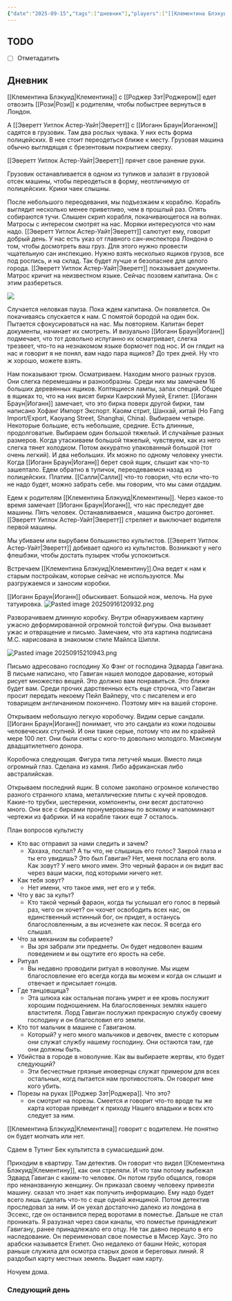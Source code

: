 ```yaml
---
{"date":"2025-09-15","tags":["дневник"],"players":["[[Клементина Блэкуид]]","[[Иоганн Браун]]","[[Роджер Зэт]]","[[Эверетт Уитлок Астер-Уайт]]"],"campaign":"[[Маски Ньярлахотепа]]","world-date":"17 февраля 1925","world-time-start":"12:45","dg-publish":true,"previous-session":"[[8 cентября 2025]]","next-session":"[[24 сентября 2025]]","permalink":"/15-sentyabrya-2025/","dgPassFrontmatter":true}
---
```



## TODO
- [ ] Отметадатить

## Дневник
[[Клементина Блэкуид\|Клементина]] с [[Роджер Зэт\|Роджером]] едет отвозить [[Рози\|Рози]] к родителям, чтобы побыстрее вернуться в Лондон.

А [[Эверетт Уитлок Астер-Уайт\|Эверетт]] с [[Иоганн Браун\|Иоганном]] садятся в грузовик. Там два рослых чувака. У них есть форма полицейских. В нее стоит переодеться ближе к месту. Грузовая машина обычно выглядящая с брезентовым покрытием сверху. 

[[Эверетт Уитлок Астер-Уайт\|Эверетт]] прячет свое ранение руки.

Грузовик останавливается в одном из тупиков и залазят в грузовой отсек машины, чтобы переодеться в форму, неотличимую от полицейских. Крики чаек слышны. 

После небольшого переодевания, мы подъезжаем к кораблю. Корабль выглядит несколько менее приветливо, чем в прошлый раз. Опять собираются тучи. Слышен скрип корабля, покачивающегося на волнах. Матросы с интересом смотрят на нас. Моряки интересуются что нам надо. [[Эверетт Уитлок Астер-Уайт\|Эверетт]] салютует ему, говорит добрый день. У нас есть указ от главного сан-инспектора Лондона о том, чтобы досмотреть ваш груз. Для этого нужно провести чщательную сан инспекцию. Нужно взять несколько ящиков грузов, все под роспись, и на склад. Так будет лучше и безопаснее для целого города. [[Эверетт Уитлок Астер-Уайт\|Эверетт]] показывает документы. Матрос кричит на неизвестном языке. Сейчас позовем капитана. Он с этим разбереться. 

![](https://foundry.owlbeardm.com/CoC/npc/monsters/lascars.webp)

Случается неловкая пауза. Пока ждем капитана. Он появляется. Он покачиваясь спускается к нам. С помятой бородой на один бок. Пытается сфокусироваться на нас. Мы повторяем. Капитан берет документы, начинает их смотреть. И визуально [[Иоганн Браун\|Иоганн]] подмечает, что тот довольно испуганно их осматривает, слегка трезвеет, что-то на незнакомом языке бормочет под нос. И он глядит на нас и говорит я не понял, вам надо пара ящиков? До трех дней. Ну что ж хорошо, можете взять. 

Нам показывают трюм. Осматриваем. Находим много разных грузов. Они слегка перемешаны и разнообразны. Среди них мы замечаем 16 больших деревянных ящиков. Коптящиеся лампы, запах специй. Общее в ящиках то, что на них висят бирки Каирский Музей, Египет. [[Иоганн Браун\|Иоганн]] замечает, что это бирка поверх другой бирки, там написано Хофанг Импорт Экспорт. Каоям стрит, Шанхай, китай (Ho Fang Import/Export, Kaoyang Street, Shanghai, China). Выбираем четыре. Некоторые большие, есть небольшие, средние. Есть длинные, продолговатые. Выбираем один большой тяжелый. И случайные разных размеров. Когда утаскиваем большой тяжелый, чувствуем, как из него слегка тянет холодком. Потом аккуратно упакованный большой (тот очень легкий). И два небольших. Их можно по одному человеку унести. Когда [[Иоганн Браун\|Иоганн]] берет свой ящик, слышит как что-то зашептало. Едем обратно в тупичок, переодеваемся назад из полицейских. Платим. [[Салли\|Салли]] что-то говорил, что если что-то не надо будет, можно забрать себе. мы говорим, что мы сами отдадим. 

Едем к родителям [[Клементина Блэкуид\|Клементины]]. Через какое-то время замечает [[Иоганн Браун\|Иоганн]], что нас преследует две машины. Пять человек. Останавливаемся , машина быстро догоняет. [[Эверетт Уитлок Астер-Уайт\|Эверетт]] стреляет и выключает водителя первой машины. 

Мы убиваем или вырубаем большинство культистов. [[Эверетт Уитлок Астер-Уайт\|Эверетт]] добивает одного из культистов. Возникают у него флешбэки, чтобы достать пузырек чтобы успокоиться. 

Встречаем [[Клементина Блэкуид\|Клементину]].Она ведет к нам к старым постройкам, которые сейчас не используются. Мы разгружаемся и заносим коробки. 

[[Иоганн Браун\|Иоганн]] обыскивает. Большой нож, мелочь. На руке татуировка.
![Pasted image 20250916120932.png](/img/user/Pasted%20image%2020250916120932.png)

Разворачиваем длинную коробку. Внутри обнаруживаем картину ужасно деформированной огромной толстой фигуры. Она вызывает ужас и отвращение и письмо. Замечаем, что эта картина подписана М.С. нарисована в знакомом стиле Майлса Шипли. 

![Pasted image 20250915210943.png](/img/user/Pasted%20image%2020250915210943.png)

Письмо адресовано господину Хо Фэнг от господина Эдварда Гавигана. В письме написано, что Гавиган нашел молодое дарование, который рисует множество вещей. Это должно вам понравиться. Это ближе будет вам. Среди прочих дарственных есть еще строчка, что Гавиган просит передать некоему Пейл Вайперу, что с писателем и его товарищем англичанином покончено. Поэтому мяч на вашей стороне. 

Открываем небольшую легкую коробочку. Видим серые сандали. [[Иоганн Браун\|Иоганн]] понимает, что это сандали из кожи подошвы человеческих ступней. И они такие серые, потому что им по крайней мере 100 лет. Они были сняты с кого-то довольно молодого. Максимум двадцатилетнего донора. 

Коробочка следующая. Фигура типа летучей мыши. Вместо лица огромный глаз. Сделана из камня. Либо африканская либо австралийская. 

Открываем последний ящик. В соломе закопано огромное количество разного странного хлама, металлические плиты с кучей проводов. Какие-то трубки, шестеренки, компоненты, они весят достаточно много. Они все с бирками пронумерованы по всякому и напоминают чертежи из фабрики. И на корабле таких еще 7 осталось. 

План вопросов культисту
- Кто вас отправил за нами следить и зачем?
	- Хахаха, послал? А ты что, не слышишь его голос? Закрой глаза и ты его увидишь? Это был Гавиган? Нет, меня послала его воля. Как зовут? У него много имен. Это черный фараон и он видит вас через ваши маски, под которыми ничего нет. 
- Как тебя зовут?
	- Нет имени, что такое имя, нет его и у тебя. 
- Что у вас за культ?
	- Кто такой черный фараон, когда ты услышал его голос в первый раз, чего он хочет? он чхочет освободить всех нас, он единственный истинный бог, он придет, я останусь благословленным, а вы исчезнете как песок. Я всегда его слышал. 
- Что за механизм вы собираете?
	- Вы зря забрали эти предметы. Он будет недоволен вашим поведением и вы ощутите его ярость на себе. 
- Ритуал
	- Вы недавно проводили ритуал в новолуние. Мы ищем благословление его всегда когда вы можем и когда он слышит и отвечает и присылает гонцов. 
- Где танцовщица?
	- Эта шлюха как остальная погань умрет и ее кровь послужит хорошим подношением. На благословенных землях нашего властителя. Лорд Гавиган послужил прекрасную службу своему господину и он благословил его земли. 
- Кто тот мальчик в машине с Гавиганом.
	- Который? у него много мальчиков и девочек, вместе с которым они служат службу нашему господину. Они остаются там, где они должны быть. 
- Убийства в городе в новолуние. Как вы выбираете жертвы, кто будет следующий?
	- Эти бесчестные грязные иновернцы служат примером для всех остальных, когд пытается нам противостоять. Он говорит мне кого убить. 
- Порезы на руках [[Роджер Зэт\|Роджера]]. Что это?
	- он смотрит на порезы. Смеется и говорит что-то вроде ты же карта которая приведет к приходу Нашего владыки и всех кто следует за ним. 

[[Клементина Блэкуид\|Клементина]] говорит с водителем. Не понятно он будет молчать или нет. 

Сдаем в Тутинг Бек культитста в сумасшедший дом. 

Приходим в квартиру. Там детектив. Он говорит что видел [[Клементина Блэкуид\|Клементину]], как они стреляли. И что там потому выбежал Эдвард Гавиган с каким-то человек. Он потом грубо общался, говоря про ненанзванную женщину. Он приказал своему человеку привезти машину. сказал что знает как получить информацию. Ему надо будет всего лишь сделать что-то с еще одной женщиной. Потом детектив проследовал за ним. И он уехал достаточно далеко из лондона в Эссекс, где он останвился перед воротами в поместье. Дальше не стал проникать. Я разузнал через свои каналы, что поместье принадлежит Гавигану, ранее принадлежало его отцу. Не так давно перешло в его наследование. Он переименовал свое поместье в Мисер Хаус. Это по арабски называется Египет. Оно недалеко от башни Нейс, которая раньше служила для осмотра старых доков и береговых линий. Я раздобыл карту местных земель. Выдает нам карту. 

Ночуем дома.

### Следующий день 